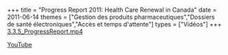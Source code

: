 +++
title = "Progress Report 2011: Health Care Renewal in Canada"
date = 2011-06-14
themes = ["Gestion des produits pharmaceutiques","Dossiers de santé électroniques","Accès et temps d'attente"]
types = ["Vidéos"]
+++
[3.3.5_ProgressReport.mp4](/files/3.3.5_ProgressReport.mp4)

[YouTube](https://www.youtube.com/watch?v=6YO43jj6kLs)
